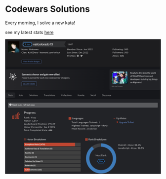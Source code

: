 # Codewars Solutions

Every morning, I solve a new kata! 

see my latest stats [here](https://www.codewars.com/users/vailcolorado13)

![codewars profile](codewars-profile.png)

